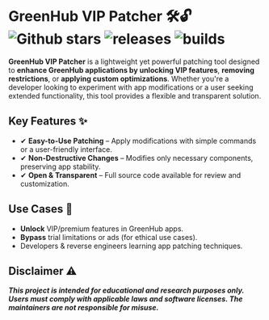 # GreenHub VIP Patcher 🛠️🔓 ![Github stars](https://img.shields.io/github/stars/ZhouyiStudio/GreenHub-VIP-Patcher.svg) ![releases](https://img.shields.io/badge/release-v1.0.0_Alpha-blue) ![builds](https://img.shields.io/badge/build-passing-brightgreen)

**GreenHub VIP Patcher** is a lightweight yet powerful patching tool designed to **enhance GreenHub applications by unlocking VIP features**, **removing restrictions**, or **applying custom optimizations**. Whether you're a developer looking to experiment with app modifications or a user seeking extended functionality, this tool provides a flexible and transparent solution.

## Key Features ✨
- ✔ **Easy-to-Use Patching** – Apply modifications with simple commands or a user-friendly interface.
- ✔ **Non-Destructive Changes** – Modifies only necessary components, preserving app stability.
- ✔ **Open & Transparent** – Full source code available for review and customization.

## Use Cases 🎯
- **Unlock** VIP/premium features in GreenHub apps.
- **Bypass** trial limitations or ads (for ethical use cases).
- Developers & reverse engineers learning app patching techniques.

## Disclaimer ⚠️
***This project is intended for educational and research purposes only. Users must comply with applicable laws and software licenses. The maintainers are not responsible for misuse.***
